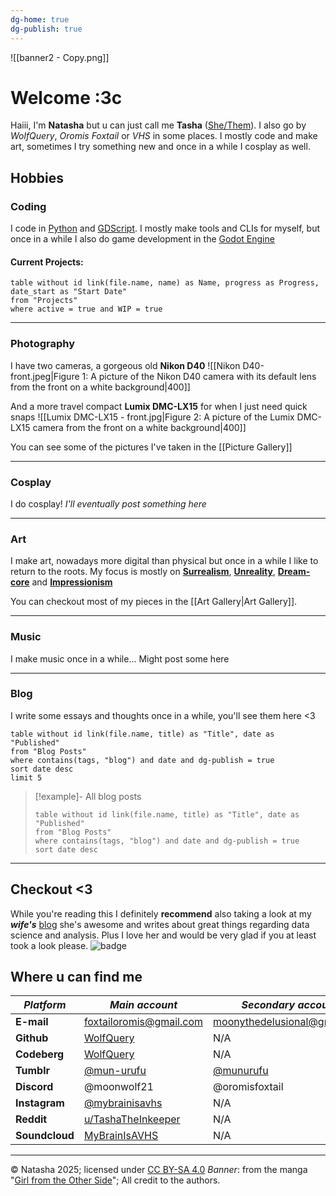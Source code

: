```yaml
---
dg-home: true
dg-publish: true
---
```

![[banner2 - Copy.png]]
# Welcome :3c

Haiii, I'm **Natasha** but u can just call me **Tasha** ([She/Them](https://en.pronouns.page/@moonwolf21)). I also go by *WolfQuery*, *Oromis Foxtail* or *VHS* in some places. I mostly code and make art, sometimes I try something new and once in a while I cosplay as well.

## Hobbies

### Coding
I code in [Python](https://www.python.org/) and [GDScript](https://gdscript.com/). I mostly make tools and CLIs for myself, but once in a while I also do game development in the [Godot Engine](https://godotengine.org/)

#### Current Projects:
```dataview
table without id link(file.name, name) as Name, progress as Progress, date_start as "Start Date"
from "Projects" 
where active = true and WIP = true
```
---
 
 ### Photography
 I have two cameras, a gorgeous old **Nikon D40**
![[Nikon D40-front.jpeg|Figure 1: A picture of the Nikon D40 camera with its default lens from the front on a white background|400]]

And a more travel compact **Lumix DMC-LX15** for when I just need quick snaps
![[Lumix DMC-LX15 - front.jpg|Figure 2: A picture of the Lumix DMC-LX15 camera from the front on a white background|400]]

You can see some of the pictures I've taken in the [[Picture Gallery]]

---
### Cosplay
I do cosplay!
*I'll eventually post something here*

---
### Art
I make art, nowadays more digital than physical but once in a while I like to return to the roots.
My focus is mostly on [**Surrealism**](https://en.wikipedia.org/wiki/Surrealism), [**Unreality**](https://www.merriam-webster.com/dictionary/unreality), [**Dream-core**](https://aesthetics.fandom.com/wiki/Dreamcore) and [**Impressionism**](https://en.wikipedia.org/wiki/Impressionism)

You can checkout most of my pieces in the [[Art Gallery|Art Gallery]].

---
### Music
I make music once in a while... Might post some here

---
### Blog
I write some essays and thoughts once in a while, you'll see them here <3
```dataview
table without id link(file.name, title) as "Title", date as "Published"
from "Blog Posts"
where contains(tags, "blog") and date and dg-publish = true
sort date desc
limit 5
```

> [!example]- All blog posts
>```dataview
>table without id link(file.name, title) as "Title", date as "Published"
>from "Blog Posts"
>where contains(tags, "blog") and date and dg-publish = true
>sort date desc
>```

---
## Checkout <3
While you're reading this I definitely **recommend** also taking a look at my ***wife's*** [blog](https://512b.dev/syn/) she's awesome and writes about great things regarding data science and analysis. Plus I love her and would be very glad if you at least took a look please.
![badge](https://512b.dev/syn/badge.png)

## Where u can find me

| *Platform*     | *Main account*                                                      | *Secondary account*                      |
| -------------- | ------------------------------------------------------------------- | ---------------------------------------- |
| **E-mail**     | foxtailoromis@gmail.com                                             | moonythedelusional@gmail.com             |
| **Github**     | [WolfQuery](https://github.com/WolfQuery)                           | N/A                                      |
| **Codeberg**   | [WolfQuery](https://codeberg.org/WolfQuery)                         | N/A                                      |
| **Tumblr**     | [@mun-urufu](https://www.tumblr.com/mun-urufu)                      | [@munurufu](https://tumblr.com/munurufu) |
| **Discord**    | @moonwolf21                                                         | @oromisfoxtail                           |
| **Instagram**  | [@mybrainisavhs](https://www.instagram.com/mybrainisavhs/)          | N/A                                      |
| **Reddit**     | [u/TashaTheInkeeper](https://www.reddit.com/user/TashaTheInnkeeper) | N/A                                      |
| **Soundcloud** | [MyBrainIsAVHS](https://soundcloud.com/mybrainisavhs)               | N/A                                      |

---
© Natasha 2025; licensed under [CC BY-SA 4.0](https://creativecommons.org/licenses/by-sa/4.0/)
*Banner*: from the manga "[Girl from the Other Side](https://en.wikipedia.org/wiki/The_Girl_from_the_Other_Side:_Si%C3%BAil,_a_R%C3%BAn)"; All credit to the authors.